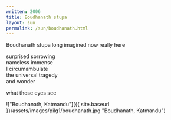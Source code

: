 ```yaml
---
written: 2006
title: Boudhanath stupa
layout: sun
permalink: /sun/boudhanath.html
---
```


<div class="poem">
Boudhanath stupa  
long imagined  
now really here
 
surprised sorrowing  
nameless immense  
I circumambulate  
the universal tragedy  
and wonder
 
what those eyes see
</div>

!["Boudhanath, Katmandu"]({{ site.baseurl }}/assets/images/pilg1/boudhanath.jpg "Boudhanath, Katmandu")
